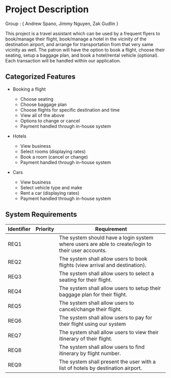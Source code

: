 # Project Description

Group : { Andrew Spano, Jimmy Nguyen, Zak Gudlin }

This project is a travel assistant which can be used by a frequent flyers to book/manage their flight, book/manage a
hotel in the vicinity of the destination airport, and arrange for transportation from that very same vicinity as well.
The patron will have the option to book a flight, choose their seating, setup a baggage plan, and book a hotel/rental vehicle (optional).
Each transaction will be handled within our application. 

## Categorized Features

* Booking a flight
	* Choose seating
	* Choose baggage plan
	* Choose flights for specific destination and time
	* View all of the above
	* Options to change or cancel
	* Payment handled through in-house system 

* Hotels
	* View business
	* Select rooms (displaying rates)
	* Book a room (cancel or change)
	* Payment handled through in-house system

* Cars
	* View business
	* Select vehicle type and make
	* Rent a car (displaying rates)
	* Payment handled through in-house system


## System Requirements

Identifier | Priority | Requirement
---------- | ---------| -----------
REQ1 |  | The system should have a login system where users are able to create/login to their user accounts.
REQ2 |  | The system shall allow users to book flights (view arrival and destination).  
REQ3 |  | The system shall allow users to select a seating for their flight.
REQ4 |  | The system shall allow users to setup their baggage plan for their flight.
REQ5 |  | The system shall allow users to cancel/change their flight.
REQ6 |  | The system shall allow users to pay for their flight using our system
REQ7 |  | The system shall allow users to view their itinerary of their flight.
REQ8 |  | The system shall allow users to find itinerary by flight number.
REQ9 |  | The system shall present the user with a list of hotels by destination airport. 




